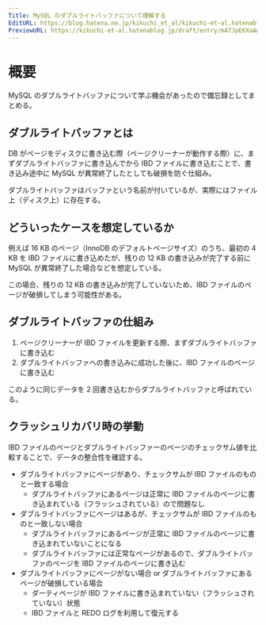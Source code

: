 ```yaml
---
Title: MySQL のダブルライトバッファについて理解する
EditURL: https://blog.hatena.ne.jp/kikuchi_et_al/kikuchi-et-al.hatenablog.jp/atom/entry/6802418398540616872
PreviewURL: https://kikuchi-et-al.hatenablog.jp/draft/entry/mA7JpEKXaAgiHYgqWI-dQTWfYcE
---
```


# 概要

MySQL のダブルライトバッファについて学ぶ機会があったので備忘録としてまとめる。

## ダブルライトバッファとは

DB がページをディスクに書き込む際（ページクリーナーが動作する際）に、まずダブルライトバッファに書き込んでから IBD ファイルに書き込むことで、書き込み途中に MySQL が異常終了したとしても破損を防ぐ仕組み。

ダブルライトバッファはバッファという名前が付いているが、実際にはファイル上（ディスク上）に存在する。

## どういったケースを想定しているか

例えば 16 KB のページ（InnoDB のデフォルトページサイズ）のうち、最初の 4 KB を IBD ファイルに書き込めたが、残りの 12 KB の書き込みが完了する前に MySQL が異常終了した場合などを想定している。

この場合、残りの 12 KB の書き込みが完了していないため、IBD ファイルのページが破損してしまう可能性がある。

## ダブルライトバッファの仕組み

1. ページクリーナーが IBD ファイルを更新する際、まずダブルライトバッファに書き込む
2. ダブルライトバッファへの書き込みに成功した後に、IBD ファイルのページに書き込む

このように同じデータを 2 回書き込むからダブルライトバッファと呼ばれている。

## クラッシュリカバリ時の挙動

IBD ファイルのページとダブルライトバッファーのページのチェックサム値を比較することで、データの整合性を確認する。

- ダブルライトバッファにページがあり、チェックサムが IBD ファイルのものと一致する場合
  - ダブルライトバッファにあるページは正常に IBD ファイルのページに書き込まれている（フラッシュされている）ので問題なし
- ダブルライトバッファにページはあるが、チェックサムが IBD ファイルのものと一致しない場合
  - ダブルライトバッファにあるページが正常に IBD ファイルのページに書き込まれていないことになる
  - ダブルライトバッファには正常なページがあるので、ダブルライトバッファのページを IBD ファイルのページに書き込む
- ダブルライトバッファにページがない場合 or ダブルライトバッファにあるページが破損している場合
  - ダーティページが IBD ファイルに書き込まれていない（フラッシュされていない）状態
  - IBD ファイルと REDO ログを利用して復元する

